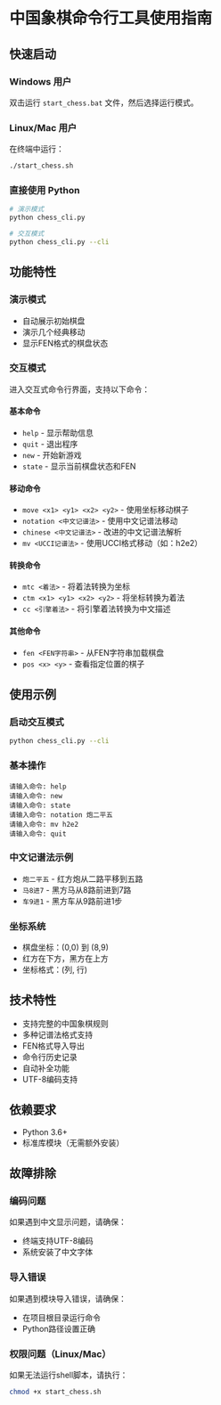 # 中国象棋命令行工具使用指南

## 快速启动

### Windows 用户
双击运行 `start_chess.bat` 文件，然后选择运行模式。

### Linux/Mac 用户
在终端中运行：
```bash
./start_chess.sh
```

### 直接使用 Python
```bash
# 演示模式
python chess_cli.py

# 交互模式
python chess_cli.py --cli
```

## 功能特性

### 演示模式
- 自动展示初始棋盘
- 演示几个经典移动
- 显示FEN格式的棋盘状态

### 交互模式
进入交互式命令行界面，支持以下命令：

#### 基本命令
- `help` - 显示帮助信息
- `quit` - 退出程序
- `new` - 开始新游戏
- `state` - 显示当前棋盘状态和FEN

#### 移动命令
- `move <x1> <y1> <x2> <y2>` - 使用坐标移动棋子
- `notation <中文记谱法>` - 使用中文记谱法移动
- `chinese <中文记谱法>` - 改进的中文记谱法解析
- `mv <UCCI记谱法>` - 使用UCCI格式移动（如：h2e2）

#### 转换命令
- `mtc <着法>` - 将着法转换为坐标
- `ctm <x1> <y1> <x2> <y2>` - 将坐标转换为着法
- `cc <引擎着法>` - 将引擎着法转换为中文描述

#### 其他命令
- `fen <FEN字符串>` - 从FEN字符串加载棋盘
- `pos <x> <y>` - 查看指定位置的棋子

## 使用示例

### 启动交互模式
```bash
python chess_cli.py --cli
```

### 基本操作
```
请输入命令: help
请输入命令: new
请输入命令: state
请输入命令: notation 炮二平五
请输入命令: mv h2e2
请输入命令: quit
```

### 中文记谱法示例
- `炮二平五` - 红方炮从二路平移到五路
- `马8进7` - 黑方马从8路前进到7路
- `车9进1` - 黑方车从9路前进1步

### 坐标系统
- 棋盘坐标：(0,0) 到 (8,9)
- 红方在下方，黑方在上方
- 坐标格式：(列, 行)

## 技术特性

- 支持完整的中国象棋规则
- 多种记谱法格式支持
- FEN格式导入导出
- 命令行历史记录
- 自动补全功能
- UTF-8编码支持

## 依赖要求

- Python 3.6+
- 标准库模块（无需额外安装）

## 故障排除

### 编码问题
如果遇到中文显示问题，请确保：
- 终端支持UTF-8编码
- 系统安装了中文字体

### 导入错误
如果遇到模块导入错误，请确保：
- 在项目根目录运行命令
- Python路径设置正确

### 权限问题（Linux/Mac）
如果无法运行shell脚本，请执行：
```bash
chmod +x start_chess.sh
``` 